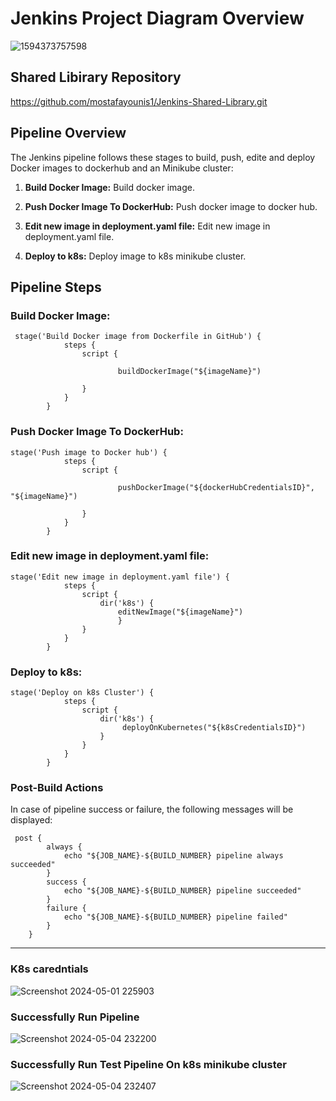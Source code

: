 # Jenkins Project Diagram Overview
![1594373757598](https://github.com/mostafayounis1/Nti-Jenkins-Lab/assets/167571650/467cd743-8373-443b-a69c-29829863fd20)


## Shared Libirary Repository
https://github.com/mostafayounis1/Jenkins-Shared-Library.git
## Pipeline Overview

The Jenkins pipeline follows these stages to build, push, edite and deploy Docker images to dockerhub and an Minikube cluster:

1. **Build Docker Image:** Build docker image.

2. **Push Docker Image To DockerHub:** Push docker image to docker hub.

3. **Edit new image in deployment.yaml file:** Edit new image in deployment.yaml file.

4. **Deploy to k8s:**  Deploy image to k8s minikube cluster.


## Pipeline Steps

### Build Docker Image:

```
 stage('Build Docker image from Dockerfile in GitHub') {
            steps {
                script {
                 	
                 		buildDockerImage("${imageName}")
                      
                }
            }
        }
```



### Push Docker Image To DockerHub:

```
stage('Push image to Docker hub') {
            steps {
                script {
                 	
                 		pushDockerImage("${dockerHubCredentialsID}", "${imageName}")
                      
                }
            }
        }

```

### Edit new image in deployment.yaml file:

```
stage('Edit new image in deployment.yaml file') {
            steps {
                script { 
                	dir('k8s') {
				        editNewImage("${imageName}")
                    	}
                }
            }
        }
```
### Deploy to k8s:

```
stage('Deploy on k8s Cluster') {
            steps {
                script { 
                	dir('k8s') {
				         deployOnKubernetes("${k8sCredentialsID}")
                    }
                }
            }
        }

```


### Post-Build Actions
In case of pipeline success or failure, the following messages will be displayed:
```
 post {
        always {
            echo "${JOB_NAME}-${BUILD_NUMBER} pipeline always succeeded"
        }
        success {
            echo "${JOB_NAME}-${BUILD_NUMBER} pipeline succeeded"
        }
        failure {
            echo "${JOB_NAME}-${BUILD_NUMBER} pipeline failed"
        }
    }
```
----
### K8s caredntials
![Screenshot 2024-05-01 225903](https://github.com/mostafayounis1/Nti-Jenkins-Lab/assets/167571650/1b459746-4684-4f35-be91-8cf084bc6a05)

### Successfully Run  Pipeline

![Screenshot 2024-05-04 232200](https://github.com/mostafayounis1/Nti-Jenkins-Lab/assets/167571650/04a23ecd-5577-4b23-819c-592502b16d31)



### Successfully Run Test  Pipeline On k8s minikube cluster
![Screenshot 2024-05-04 232407](https://github.com/mostafayounis1/Nti-Jenkins-Lab/assets/167571650/db72adcc-98d8-4043-b199-faef8629cfe6)



